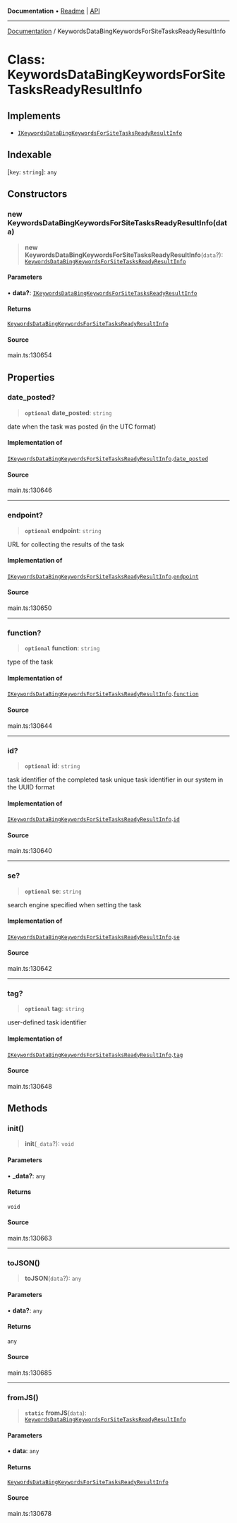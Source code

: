 **Documentation** • [Readme](../README.md) \| [API](../globals.md)

***

[Documentation](../README.md) / KeywordsDataBingKeywordsForSiteTasksReadyResultInfo

# Class: KeywordsDataBingKeywordsForSiteTasksReadyResultInfo

## Implements

- [`IKeywordsDataBingKeywordsForSiteTasksReadyResultInfo`](../interfaces/IKeywordsDataBingKeywordsForSiteTasksReadyResultInfo.md)

## Indexable

 \[`key`: `string`\]: `any`

## Constructors

### new KeywordsDataBingKeywordsForSiteTasksReadyResultInfo(data)

> **new KeywordsDataBingKeywordsForSiteTasksReadyResultInfo**(`data`?): [`KeywordsDataBingKeywordsForSiteTasksReadyResultInfo`](KeywordsDataBingKeywordsForSiteTasksReadyResultInfo.md)

#### Parameters

• **data?**: [`IKeywordsDataBingKeywordsForSiteTasksReadyResultInfo`](../interfaces/IKeywordsDataBingKeywordsForSiteTasksReadyResultInfo.md)

#### Returns

[`KeywordsDataBingKeywordsForSiteTasksReadyResultInfo`](KeywordsDataBingKeywordsForSiteTasksReadyResultInfo.md)

#### Source

main.ts:130654

## Properties

### date\_posted?

> **`optional`** **date\_posted**: `string`

date when the task was posted (in the UTC format)

#### Implementation of

[`IKeywordsDataBingKeywordsForSiteTasksReadyResultInfo`](../interfaces/IKeywordsDataBingKeywordsForSiteTasksReadyResultInfo.md).[`date_posted`](../interfaces/IKeywordsDataBingKeywordsForSiteTasksReadyResultInfo.md#date_posted)

#### Source

main.ts:130646

***

### endpoint?

> **`optional`** **endpoint**: `string`

URL for collecting the results of the task

#### Implementation of

[`IKeywordsDataBingKeywordsForSiteTasksReadyResultInfo`](../interfaces/IKeywordsDataBingKeywordsForSiteTasksReadyResultInfo.md).[`endpoint`](../interfaces/IKeywordsDataBingKeywordsForSiteTasksReadyResultInfo.md#endpoint)

#### Source

main.ts:130650

***

### function?

> **`optional`** **function**: `string`

type of the task

#### Implementation of

[`IKeywordsDataBingKeywordsForSiteTasksReadyResultInfo`](../interfaces/IKeywordsDataBingKeywordsForSiteTasksReadyResultInfo.md).[`function`](../interfaces/IKeywordsDataBingKeywordsForSiteTasksReadyResultInfo.md#function)

#### Source

main.ts:130644

***

### id?

> **`optional`** **id**: `string`

task identifier of the completed task
unique task identifier in our system in the UUID format

#### Implementation of

[`IKeywordsDataBingKeywordsForSiteTasksReadyResultInfo`](../interfaces/IKeywordsDataBingKeywordsForSiteTasksReadyResultInfo.md).[`id`](../interfaces/IKeywordsDataBingKeywordsForSiteTasksReadyResultInfo.md#id)

#### Source

main.ts:130640

***

### se?

> **`optional`** **se**: `string`

search engine specified when setting the task

#### Implementation of

[`IKeywordsDataBingKeywordsForSiteTasksReadyResultInfo`](../interfaces/IKeywordsDataBingKeywordsForSiteTasksReadyResultInfo.md).[`se`](../interfaces/IKeywordsDataBingKeywordsForSiteTasksReadyResultInfo.md#se)

#### Source

main.ts:130642

***

### tag?

> **`optional`** **tag**: `string`

user-defined task identifier

#### Implementation of

[`IKeywordsDataBingKeywordsForSiteTasksReadyResultInfo`](../interfaces/IKeywordsDataBingKeywordsForSiteTasksReadyResultInfo.md).[`tag`](../interfaces/IKeywordsDataBingKeywordsForSiteTasksReadyResultInfo.md#tag)

#### Source

main.ts:130648

## Methods

### init()

> **init**(`_data`?): `void`

#### Parameters

• **\_data?**: `any`

#### Returns

`void`

#### Source

main.ts:130663

***

### toJSON()

> **toJSON**(`data`?): `any`

#### Parameters

• **data?**: `any`

#### Returns

`any`

#### Source

main.ts:130685

***

### fromJS()

> **`static`** **fromJS**(`data`): [`KeywordsDataBingKeywordsForSiteTasksReadyResultInfo`](KeywordsDataBingKeywordsForSiteTasksReadyResultInfo.md)

#### Parameters

• **data**: `any`

#### Returns

[`KeywordsDataBingKeywordsForSiteTasksReadyResultInfo`](KeywordsDataBingKeywordsForSiteTasksReadyResultInfo.md)

#### Source

main.ts:130678
